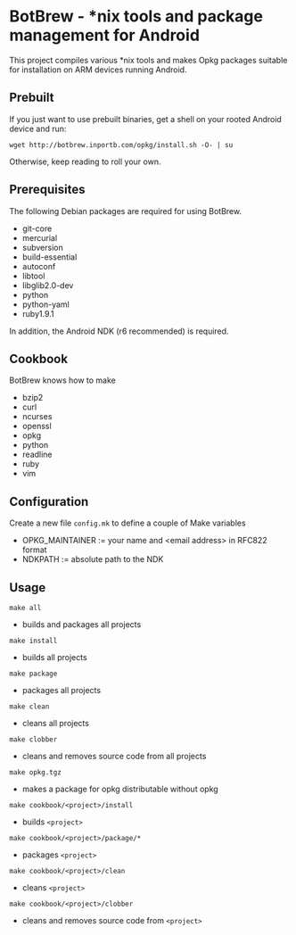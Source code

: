 # BotBrew - *nix tools and package management for Android

This project compiles various *nix tools and makes Opkg packages suitable for installation on ARM devices running Android.

## Prebuilt

If you just want to use prebuilt binaries, get a shell on your rooted Android device and run:

    wget http://botbrew.inportb.com/opkg/install.sh -O- | su

Otherwise, keep reading to roll your own.

## Prerequisites

The following Debian packages are required for using BotBrew.

- git-core
- mercurial
- subversion
- build-essential
- autoconf
- libtool
- libglib2.0-dev
- python
- python-yaml
- ruby1.9.1

In addition, the Android NDK (r6 recommended) is required.

## Cookbook

BotBrew knows how to make

- bzip2
- curl
- ncurses
- openssl
- opkg
- python
- readline
- ruby
- vim

## Configuration

Create a new file `config.mk` to define a couple of Make variables

- OPKG_MAINTAINER := your name and &lt;email address&gt; in RFC822 format
- NDKPATH := absolute path to the NDK

## Usage

`make all`

- builds and packages all projects

`make install`

- builds all projects

`make package`

- packages all projects

`make clean`

- cleans all projects

`make clobber`

- cleans and removes source code from all projects

`make opkg.tgz`

- makes a package for opkg distributable without opkg

`make cookbook/<project>/install`

- builds `<project>`

`make cookbook/<project>/package/*`

- packages `<project>`

`make cookbook/<project>/clean`

- cleans `<project>`

`make cookbook/<project>/clobber`

- cleans and removes source code from `<project>`
